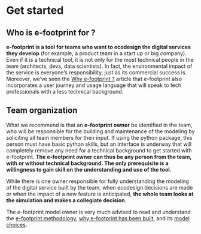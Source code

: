 # Get started

## Who is e-footprint for ?

**e-footprint is a tool for teams who want to ecodesign the digital services they develop** (for example, a product team in a start up or big company). Even if it is a technical tool, it is not only for the most technical people in the team (architects, devs, data scientists). In fact, the environmental impact of the service is everyone’s responsibility, just as its commercial success is. Moreover, we’ve seen the [Why e-footprint ?](why_efootprint.md#how-precise-does-the-modeling-need-to-be) article that e-footprint also incorporates a user journey and usage language that will speak to tech professionals with a less technical background.

## Team organization
What we recommend is that an **e-footprint owner** be identified in the team, who will be responsible for the building and maintenance of the modeling by soliciting all team members for their input. If using the python package, this person must have basic python skills, but an interface is underway that will completely remove any need for a technical background to get started with e-footprint. **The e-footprint owner can thus be any person from the team, with or without technical background. The only prerequisite is a willingness to gain skill on the understanding and use of the tool.**

While there is one owner responsible for fully understanding the modeling of the digital service built by the team, when ecodesign decisions are made or when the impact of a new feature is anticipated, **the whole team looks at the simulation and makes a collegiate decision**.

The e-footprint model owner is very much advised to read and understand the [e-footprint methodology](methodology.md), [why e-footprint has been built](why_efootprint.md), and its [model choices](design_deep_dive.md).